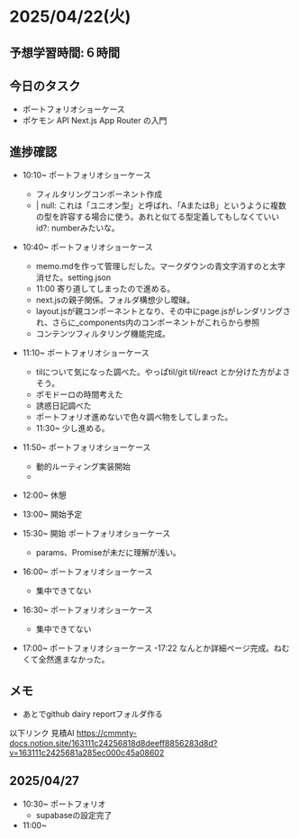 # 2025/04/22(火)

## 予想学習時間:６時間

## 今日のタスク
- ポートフォリオショーケース
- ポケモン API Next.js App Router の入門

## 進捗確認
- 10:10~ ポートフォリオショーケース
  - フィルタリングコンポーネント作成
  - | null: これは「ユニオン型」と呼ばれ、「AまたはB」というように複数の型を許容する場合に使う。あれと似てる型定義してもしなくていい id?: numberみたいな。
- 10:40~ ポートフォリオショーケース
  - memo.mdを作って管理しだした。マークダウンの青文字消すのと太字消せた。setting.json
  - 11:00 寄り道してしまったので進める。
  - next.jsの親子関係。フォルダ構想少し曖昧。
  - layout.jsが親コンポーネントとなり、その中にpage.jsがレンダリングされ、さらに_components内のコンポーネントがこれらから参照
  - コンテンツフィルタリング機能完成。
- 11:10~ ポートフォリオショーケース
  - tilについて気になった調べた。やっぱtil/git til/react とか分けた方がよさそう。
  - ポモドーロの時間考えた
  - 誘惑日記調べた
  - ポートフォリオ進めないで色々調べ物をしてしまった。
  - 11:30~ 少し進める。
- 11:50~ ポートフォリオショーケース
  - 動的ルーティング実装開始
  - 
- 12:00~ 休憩
- 13:00~ 開始予定

- 15:30~ 開始 ポートフォリオショーケース
  - params、Promiseが未だに理解が浅い。
- 16:00~ ポートフォリオショーケース
  - 集中できてない
- 16:30~ ポートフォリオショーケース
  - 集中できてない
- 17:00~ ポートフォリオショーケース
  -17:22 なんとか詳細ページ完成。ねむくて全然進まなかった。

## メモ
- あとでgithub dairy reportフォルダ作る

以下リンク 見積AI
https://cmmnty-docs.notion.site/163111c24256818d8deeff8856283d8d?v=163111c2425681a285ec000c45a08602


## 2025/04/27
- 10:30~ ポートフォリオ
  - supabaseの設定完了
- 11:00~ 